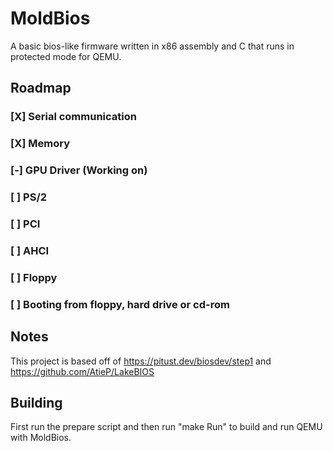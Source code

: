 # MoldBios
A basic bios-like firmware written in x86 assembly and C that runs in protected mode for QEMU.

## Roadmap

### [X] Serial communication
### [X] Memory
### [-] GPU Driver (Working on)
### [ ] PS/2
### [ ] PCI
### [ ] AHCI
### [ ] Floppy
### [ ] Booting from floppy, hard drive or cd-rom

## Notes
This project is based off of https://pitust.dev/biosdev/step1 and https://github.com/AtieP/LakeBIOS

## Building
First run the prepare script and then run "make Run" to build and run QEMU with MoldBios.
